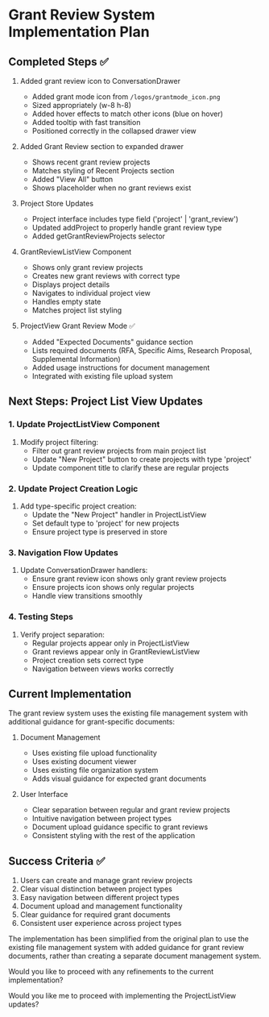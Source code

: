 # Grant Review System Implementation Plan

## Completed Steps ✅
1. Added grant review icon to ConversationDrawer
   - Added grant mode icon from `/logos/grantmode_icon.png`
   - Sized appropriately (w-8 h-8)
   - Added hover effects to match other icons (blue on hover)
   - Added tooltip with fast transition
   - Positioned correctly in the collapsed drawer view

2. Added Grant Review section to expanded drawer
   - Shows recent grant review projects
   - Matches styling of Recent Projects section
   - Added "View All" button
   - Shows placeholder when no grant reviews exist

3. Project Store Updates
   - Project interface includes type field ('project' | 'grant_review')
   - Updated addProject to properly handle grant review type
   - Added getGrantReviewProjects selector

4. GrantReviewListView Component
   - Shows only grant review projects
   - Creates new grant reviews with correct type
   - Displays project details
   - Navigates to individual project view
   - Handles empty state
   - Matches project list styling

5. ProjectView Grant Review Mode ✅
   - Added "Expected Documents" guidance section
   - Lists required documents (RFA, Specific Aims, Research Proposal, Supplemental Information)
   - Added usage instructions for document management
   - Integrated with existing file upload system

## Next Steps: Project List View Updates

### 1. Update ProjectListView Component
1. Modify project filtering:
   - Filter out grant review projects from main project list
   - Update "New Project" button to create projects with type 'project'
   - Update component title to clarify these are regular projects

### 2. Update Project Creation Logic
1. Add type-specific project creation:
   - Update the "New Project" handler in ProjectListView
   - Set default type to 'project' for new projects
   - Ensure project type is preserved in store

### 3. Navigation Flow Updates
1. Update ConversationDrawer handlers:
   - Ensure grant review icon shows only grant review projects
   - Ensure projects icon shows only regular projects
   - Handle view transitions smoothly

### 4. Testing Steps
1. Verify project separation:
   - Regular projects appear only in ProjectListView
   - Grant reviews appear only in GrantReviewListView
   - Project creation sets correct type
   - Navigation between views works correctly

## Current Implementation
The grant review system uses the existing file management system with additional guidance for grant-specific documents:

1. Document Management
   - Uses existing file upload functionality
   - Uses existing document viewer
   - Uses existing file organization system
   - Adds visual guidance for expected grant documents

2. User Interface
   - Clear separation between regular and grant review projects
   - Intuitive navigation between project types
   - Document upload guidance specific to grant reviews
   - Consistent styling with the rest of the application

## Success Criteria ✅
1. Users can create and manage grant review projects
2. Clear visual distinction between project types
3. Easy navigation between different project types
4. Document upload and management functionality
5. Clear guidance for required grant documents
6. Consistent user experience across project types

The implementation has been simplified from the original plan to use the existing file management system with added guidance for grant review documents, rather than creating a separate document management system.

Would you like to proceed with any refinements to the current implementation?

Would you like me to proceed with implementing the ProjectListView updates? 